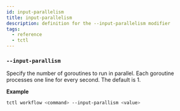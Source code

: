 ```yaml
---
id: input-parallelism
title: input-parallelism
description: definition for the --input-parallelism modifier
tags:
  - reference
  - tctl
---
```


### `--input-parallism`

Specify the number of goroutines to run in parallel.
Each goroutine processes one line for every second.
The default is 1.

**Example**

```bash
tctl workflow <command> --input-parallism <value>
```
